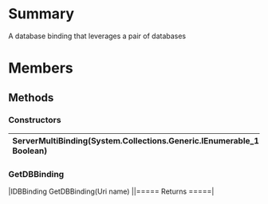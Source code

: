 # Summary #
A database binding that leverages a pair of databases

# Members #
## Methods ##
### Constructors ###
|ServerMultiBinding(System.Collections.Generic.IEnumerable\_1[MongoDB.Driver.IServerBinding], Boolean)|
|:----------------------------------------------------------------------------------------------------|
### GetDBBinding ###
|IDBBinding GetDBBinding(Uri name)                                                                    ||===== Returns =====|

